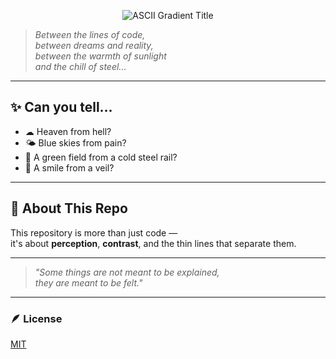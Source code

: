 <!-- 动态渐变 ASCII 标题 -->
<p align="center">
  <img src="https://readme-typing-svg.demolab.com?font=Fira+Code&size=30&pause=1000&color=00C2FF,FF00A6&center=true&vCenter=true&width=800&lines=So+you+think+you+can+tell..." alt="ASCII Gradient Title" />
</p>

> *Between the lines of code,  
> between dreams and reality,  
> between the warmth of sunlight  
> and the chill of steel...*

---

## ✨ Can you tell...

- ☁ Heaven from hell?  
- 🌤 Blue skies from pain?  
- 🌱 A green field from a cold steel rail?  
- 🙂 A smile from a veil?

---

## 📜 About This Repo

This repository is more than just code —  
it's about **perception**, **contrast**, and the thin lines that separate them.

---

> *"Some things are not meant to be explained,  
> they are meant to be felt."*

---

### 🪶 License  
[MIT](./LICENSE)